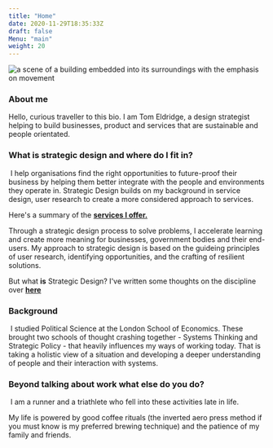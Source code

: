 ```yaml
---
title: "Home"
date: 2020-11-29T18:35:33Z
draft: false
Menu: "main"
weight: 20
---
```


![a scene of a building embedded into its surroundings with the emphasis on movement](/img/∏schneider_schumacher_100803_Skizze_Ausgrabung.jpg)

### About me

Hello, curious traveller to this bio. I am Tom Eldridge, a design strategist helping to build businesses, product and services that are sustainable and people orientated.
​​
### What is strategic design and where do I fit in? 
​​
I help organisations find the right opportunities to future-proof their business by helping them better integrate with the people and environments they operate in. Strategic Design builds on my background in service design, user research to create a more considered approach to services.

Here's a summary of the [**services I offer.**](/about/what-i-do/)

Through a strategic design process to solve problems, I accelerate learning and create more meaning for businesses, government bodies and their end-users. My approach to strategic design is based on the guideing principles of user research, identifying opportunities, and the crafting of resilient solutions. 
​​

But what **is** Strategic Design? I've written some thoughts on the discipline over **[here](https://www.strategyxdesign.co.uk/post/what-is-strategic-design)**

### Background
​
I studied Political Science at the London School of Economics. These brought two schools of thought crashing together - Systems Thinking and Strategic Policy - that heavily influences my ways of working today. That is taking a holistic view of a situation and developing a deeper understanding of people and their interaction with systems.
​
### Beyond talking about work what else do you do?
​
I am a runner and a triathlete who fell into these activities late in life.


My life is powered by good coffee rituals (the inverted aero press method if you must know is my preferred brewing technique) and the patience of my family and friends.